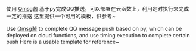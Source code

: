 使用 [Qmsg酱](https://qmsg.zendee.cn/) 基于py完成QQ推送，可以部署在云函数上，利用定时执行来完成一定的推送
这里提供一个可用的模板，供参考~

Use [Qmsg酱](https://qmsg.zendee.cn/) to complete QQ message push based on py, which can be deployed on cloud functions, and use timing execution to complete certain push
Here is a usable template for reference~ 
